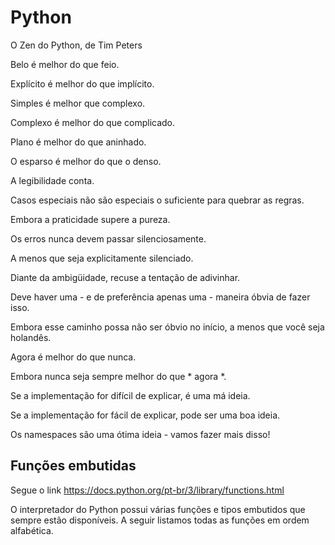 #  Python


O Zen do Python, de Tim Peters

Belo é melhor do que feio.

Explícito é melhor do que implícito.

Simples é melhor que complexo.

Complexo é melhor do que complicado.

Plano é melhor do que aninhado.

O esparso é melhor do que o denso.

A legibilidade conta.

Casos especiais não são especiais o suficiente para quebrar as regras.

Embora a praticidade supere a pureza.

Os erros nunca devem passar silenciosamente.

A menos que seja explicitamente silenciado.

Diante da ambigüidade, recuse a tentação de adivinhar.

Deve haver uma - e de preferência apenas uma - maneira óbvia de fazer isso.

Embora esse caminho possa não ser óbvio no início, a menos que você seja holandês.

Agora é melhor do que nunca.

Embora nunca seja sempre melhor do que * agora *.

Se a implementação for difícil de explicar, é uma má ideia.

Se a implementação for fácil de explicar, pode ser uma boa ideia.

Os namespaces são uma ótima ideia - vamos fazer mais disso!


## Funções embutidas 
Segue o link https://docs.python.org/pt-br/3/library/functions.html

O interpretador do Python possui várias funções e tipos embutidos que sempre estão disponíveis. A seguir listamos todas as funções em ordem alfabética.


